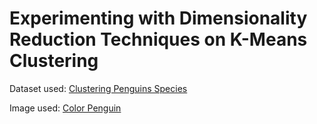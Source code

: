 # Experimenting with Dimensionality Reduction Techniques on K-Means Clustering

Dataset used:
[Clustering Penguins Species](https://www.kaggle.com/datasets/youssefaboelwafa/clustering-penguins-species)

Image used:
[Color Penguin](https://lexica.art/prompt/9434951f-a4b5-4f7b-9a43-ea1a7ec9a882)
